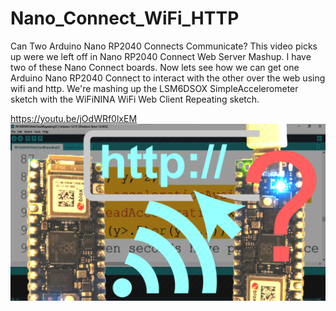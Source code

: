 # Nano_Connect_WiFi_HTTP
Can Two Arduino Nano RP2040 Connects Communicate?
This video picks up were we left off in Nano RP2040 Connect Web Server Mashup. I have two of these Nano Connect boards. Now lets see how we can get one Arduino Nano RP2040 Connect to interact with the other over the web using wifi and http. We're  mashing up the LSM6DSOX SimpleAccelerometer sketch with the WiFiNINA WiFi Web Client Repeating sketch.

https://youtu.be/jOdWRf0lxEM
![Can Two Arduino Nano RP2040 Connects Communicate?](https://github.com/ShotokuTech/Nano_Connect_WiFi_HTTP/blob/main/nano%20web%20client(5).png)
